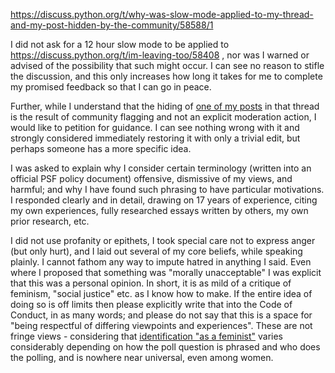 https://discuss.python.org/t/why-was-slow-mode-applied-to-my-thread-and-my-post-hidden-by-the-community/58588/1

I did not ask for a 12 hour slow mode to be applied to https://discuss.python.org/t/im-leaving-too/58408 , nor was I warned or advised of the possibility that such might occur. I can see no reason to stifle the discussion, and this only increases how long it takes for me to complete my promised feedback so that I can go in peace.

Further, while I understand that the hiding of [one of my posts](https://discuss.python.org/t/im-leaving-too/58408/6) in that thread is the result of community flagging and not an explicit moderation action, I would like to petition for guidance. I can see nothing wrong with it and strongly considered immediately restoring it with only a trivial edit, but perhaps someone has a more specific idea.

I was asked to explain why I consider certain terminology (written into an official PSF policy document) offensive, dismissive of my views, and harmful; and why I have found such phrasing to have particular motivations. I responded clearly and in detail, drawing on 17 years of experience, citing my own experiences, fully researched essays written by others, my own prior research, etc.

I did not use profanity or epithets, I took special care not to express anger (but only hurt), and I laid out several of my core beliefs, while speaking plainly. I cannot fathom any way to impute hatred in anything I said. Even where I proposed that something was "morally unacceptable" I was explicit that this was a personal opinion. In short, it is as mild of a critique of feminism, "social justice" etc. as I know how to make. If the entire idea of doing so is off limits then please explicitly write that into the Code of Conduct, in as many words; and please do not say that this is a space for "being respectful of differing viewpoints and experiences". These are not fringe views - considering that [identification "as a feminist"](https://duckduckgo.com/?q=how+many+people+identify+as+feminist) varies considerably depending on how the poll question is phrased and who does the polling, and is nowhere near universal, even among women.
